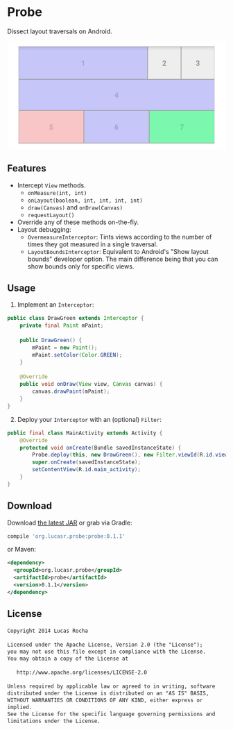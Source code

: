 Probe
=====

Dissect layout traversals on Android.

![](images/sample.png)


Features
--------
- Intercept `View` methods.
  - `onMeasure(int, int)`
  - `onLayout(boolean, int, int, int, int)`
  - `draw(Canvas)` and `onDraw(Canvas)`
  - `requestLayout()`
- Override any of these methods on-the-fly.
- Layout debugging:
  - `OvermeasureInterceptor`: Tints views according to the number of times they got measured in a single traversal.
  - `LayoutBoundsInterceptor`: Equivalent to Android's "Show layout bounds" developer option. The main difference being that you can show bounds only for specific views.


Usage
-----

 1. Implement an `Interceptor`:

  ```java
  public class DrawGreen extends Interceptor {
      private final Paint mPaint;
  
      public DrawGreen() {
          mPaint = new Paint();
          mPaint.setColor(Color.GREEN);
      }
  
      @Override
      public void onDraw(View view, Canvas canvas) {
          canvas.drawPaint(mPaint);
      }
  }
  ```


 2. Deploy your `Interceptor` with an (optional) `Filter`:
 
 ```java
 public final class MainActivity extends Activity {
     @Override
     protected void onCreate(Bundle savedInstanceState) {
         Probe.deploy(this, new DrawGreen(), new Filter.viewId(R.id.view2));
         super.onCreate(savedInstanceState);
         setContentView(R.id.main_activity);
     }
 }
 ```


Download
--------

Download [the latest JAR][1] or grab via Gradle:

```groovy
compile 'org.lucasr.probe:probe:0.1.1'
```

or Maven:

```xml
<dependency>
  <groupId>org.lucasr.probe</groupId>
  <artifactId>probe</artifactId>
  <version>0.1.1</version>
</dependency>
```


License
--------

    Copyright 2014 Lucas Rocha

    Licensed under the Apache License, Version 2.0 (the "License");
    you may not use this file except in compliance with the License.
    You may obtain a copy of the License at

       http://www.apache.org/licenses/LICENSE-2.0

    Unless required by applicable law or agreed to in writing, software
    distributed under the License is distributed on an "AS IS" BASIS,
    WITHOUT WARRANTIES OR CONDITIONS OF ANY KIND, either express or implied.
    See the License for the specific language governing permissions and
    limitations under the License.


 [1]: https://oss.sonatype.org/service/local/artifact/maven/redirect?r=releases&g=org.lucasr.probe&a=probe&e=aar&v=LATEST
